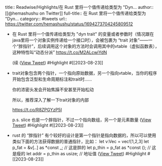 title:: Readwise/Highlights/在 Rust 里将一个值传递给类型为 "Dyn...
author:: [[@hemashushu on Twitter]]
full-title:: 在 Rust 里将一个值传递给类型为 "Dyn...
category:: #tweets
url:: https://twitter.com/hemashushu/status/1694273704245809512

- 在 Rust 里将一个值传递给类型为 "dyn trait" 的变量或者参数时（情况跟在java里将一个对象实例传递给一个接口时），会被包裹为 “trait 对象”——一个“胖指针”，后续调用这个对象的方法时会调用其中的vtable（虚拟函数表），这种特性叫“动态分派”
  https://t.co/M2ALcwiYdN
  
  (续 ([View Tweet](https://twitter.com/hemashushu/status/1694273704245809512)) #Highlight #[[2023-08-23]]
- trait对象包含两个指针，一个指向原始数据，另一个指向vtable，当你的程序开始包含泛型和生命周期标注和trait时……
  
  你的浓密头发会开始焦躁不安甚至开始松动
  
  所以，推荐深入了解一下trait对象的内部
  
  https://t.co/R8ZPGYzP5I
  
  p.s. slice 也是一个胖指针，不过一个指向数组，另一个是元素数量 ([View Tweet](https://twitter.com/hemashushu/status/1694273706472984689)) #Highlight #[[2023-08-23]]
- rust 的 “胖指针” 有个较好的设计是第一个指针是指向数据的，所以可以使用类似下面的方法获得数据的普通指针，比如：
  let v:Vec<u8> = vec![1,2,3]
  let p_fat = &v[..] as *const _; // 这是胖的
  let p_thin = p_fat as *const (); // 这是瘦的
  let addr = p_thin as usize; // 地址值 ([View Tweet](https://twitter.com/hemashushu/status/1694276348628681192)) #Highlight #[[2023-08-23]]